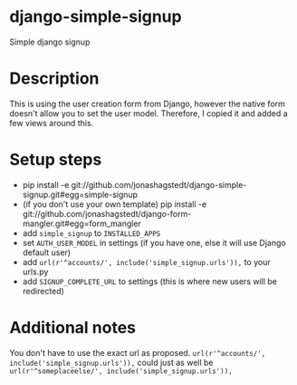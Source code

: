 django-simple-signup
====================

Simple django signup

# Description
This is using the user creation form from Django, however the native form doesn't allow you to set the user model.
Therefore, I copied it and added a few views around this.


# Setup steps

*  pip install -e git://github.com/jonashagstedt/django-simple-signup.git#egg=simple-signup
*  (if you don't use your own template) pip install -e git://github.com/jonashagstedt/django-form-mangler.git#egg=form_mangler
*  add ```simple_signup``` to ```INSTALLED_APPS```
*  set ```AUTH_USER_MODEL``` in settings (if you have one, else it will use Django default user)
*  add ```url(r'^accounts/', include('simple_signup.urls')),``` to your urls.py
*  add ```SIGNUP_COMPLETE_URL``` to settings (this is where new users will be redirected)


# Additional notes

You don't have to use the exact url as proposed.
```url(r'^accounts/', include('simple_signup.urls')),``` could just as well be
```url(r'^someplaceelse/', include('simple_signup.urls')),```
